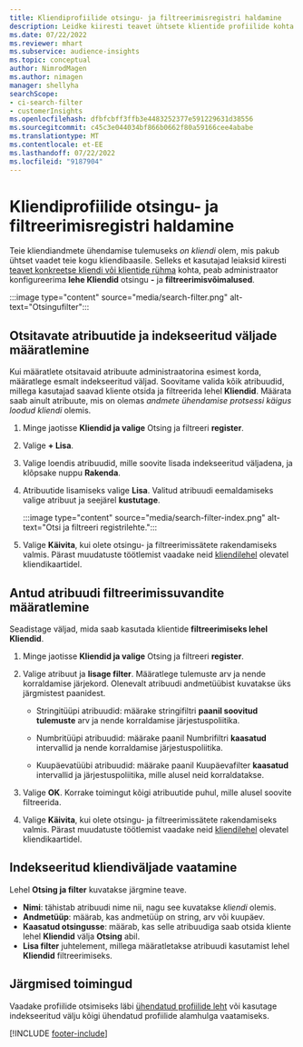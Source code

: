 ```yaml
---
title: Kliendiprofiilide otsingu- ja filtreerimisregistri haldamine
description: Leidke kiiresti teavet ühtsete klientide profiilide kohta ja filtreerige määratud atribuute.
ms.date: 07/22/2022
ms.reviewer: mhart
ms.subservice: audience-insights
ms.topic: conceptual
author: NimrodMagen
ms.author: nimagen
manager: shellyha
searchScope:
- ci-search-filter
- customerInsights
ms.openlocfilehash: dfbfcbff3ffb3e4483252377e591229631d38556
ms.sourcegitcommit: c45c3e044034bf866b0662f80a59166cee4ababe
ms.translationtype: MT
ms.contentlocale: et-EE
ms.lasthandoff: 07/22/2022
ms.locfileid: "9187904"
---
```

# <a name="manage-the-search--filter-index-for-customer-profiles"></a>Kliendiprofiilide otsingu- ja filtreerimisregistri haldamine

Teie kliendiandmete ühendamise tulemuseks *on kliendi* olem, mis pakub ühtset vaadet teie kogu kliendibaasile. Selleks et kasutajad leiaksid kiiresti [teavet konkreetse kliendi või klientide rühma](customer-profiles.md) kohta, peab administraator konfigureerima **lehe Kliendid** otsingu **-** ja **filtreerimisvõimalused**.

   :::image type="content" source="media/search-filter.png" alt-text="Otsingufilter":::

## <a name="define-searchable-attributes-and-indexed-fields"></a>Otsitavate atribuutide ja indekseeritud väljade määratlemine

Kui määratlete otsitavaid atribuute administraatorina esimest korda, määratlege esmalt indekseeritud väljad. Soovitame valida kõik atribuudid, millega kasutajad saavad kliente otsida ja filtreerida lehel **Kliendid**. Määrata saab ainult atribuute, mis on olemas *andmete ühendamise protsessi käigus loodud kliendi* olemis.

1. Minge jaotisse **Kliendid ja valige** Otsing ja filtreeri **register**.

1. Valige **+ Lisa**.

1. Valige loendis atribuudid, mille soovite lisada indekseeritud väljadena, ja klõpsake nuppu **Rakenda**.

1. Atribuutide lisamiseks valige **Lisa**. Valitud atribuudi eemaldamiseks valige atribuut ja seejärel **kustutage**.

   :::image type="content" source="media/search-filter-index.png" alt-text="Otsi ja filtreeri registrilehte.":::

1. Valige **Käivita**, kui olete otsingu- ja filtreerimissätete rakendamiseks valmis. Pärast muudatuste töötlemist vaadake neid [kliendilehel](customer-profiles.md) olevatel kliendikaartidel.

## <a name="define-filtering-options-for-a-given-attribute"></a>Antud atribuudi filtreerimissuvandite määratlemine

Seadistage väljad, mida saab kasutada klientide **filtreerimiseks lehel Kliendid**.

1. Minge jaotisse **Kliendid ja valige** Otsing ja filtreeri **register**.

1. Valige atribuut ja **lisage filter**. Määratlege tulemuste arv ja nende korraldamise järjekord. Olenevalt atribuudi andmetüübist kuvatakse üks järgmistest paanidest.

   - Stringitüüpi atribuudid: määrake stringifiltri **paanil soovitud tulemuste** arv ja nende korraldamise järjestuspoliitika.

   - Numbritüüpi atribuudid: määrake paanil Numbrifiltri **kaasatud** intervallid ja nende korraldamise järjestuspoliitika.

   - Kuupäevatüübi atribuudid: määrake paanil Kuupäevafilter **kaasatud** intervallid ja järjestuspoliitika, mille alusel neid korraldatakse.

1. Valige **OK**. Korrake toimingut kõigi atribuutide puhul, mille alusel soovite filtreerida.

1. Valige **Käivita**, kui olete otsingu- ja filtreerimissätete rakendamiseks valmis. Pärast muudatuste töötlemist vaadake neid [kliendilehel](customer-profiles.md) olevatel kliendikaartidel.

## <a name="view-indexed-customer-fields"></a>Indekseeritud kliendiväljade vaatamine

Lehel **Otsing ja filter** kuvatakse järgmine teave.

- **Nimi**: tähistab atribuudi nime nii, nagu see kuvatakse *kliendi* olemis.
- **Andmetüüp**: määrab, kas andmetüüp on string, arv või kuupäev.
- **Kaasatud otsingusse**: määrab, kas selle atribuudiga saab otsida kliente lehel **Kliendid** välja **Otsing** abil.
- **Lisa filter** juhtelement, millega määratletakse atribuudi kasutamist lehel **Kliendid** filtreerimiseks.

## <a name="next-steps"></a>Järgmised toimingud

Vaadake profiilide otsimiseks läbi [ühendatud profiilide leht](customer-profiles.md) või kasutage indekseeritud välju kõigi ühendatud profiilide alamhulga vaatamiseks.

[!INCLUDE [footer-include](includes/footer-banner.md)]
